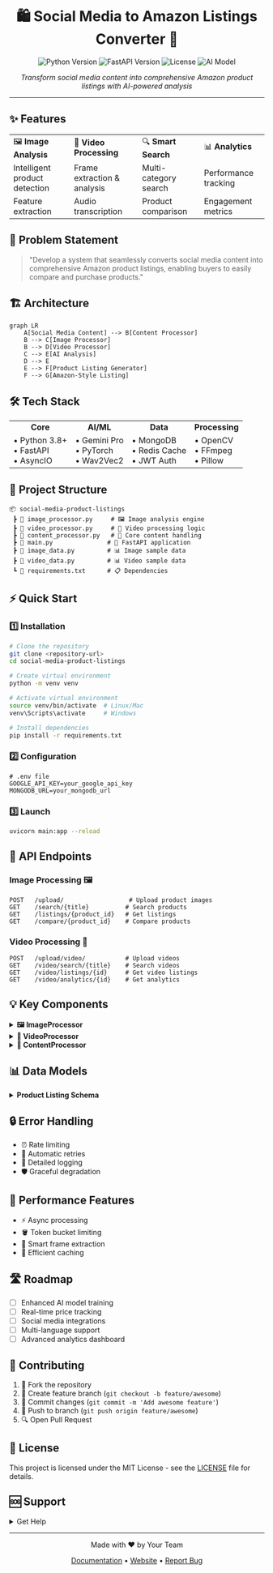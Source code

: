 <h1 align="center">🛍️ Social Media to Amazon Listings Converter 🚀</h1>

<p align="center">
  <img src="https://img.shields.io/badge/Python-3.8+-blue.svg" alt="Python Version"/>
  <img src="https://img.shields.io/badge/FastAPI-0.68+-green.svg" alt="FastAPI Version"/>
  <img src="https://img.shields.io/badge/License-MIT-yellow.svg" alt="License"/>
  <img src="https://img.shields.io/badge/Gemini-Pro-red.svg" alt="AI Model"/>
</p>

<p align="center">
  <em>Transform social media content into comprehensive Amazon product listings with AI-powered analysis</em>
</p>

---

## ✨ Features

<table>
  <tr>
    <td>🖼️ <b>Image Analysis</b></td>
    <td>🎥 <b>Video Processing</b></td>
    <td>🔍 <b>Smart Search</b></td>
    <td>📊 <b>Analytics</b></td>
  </tr>
  <tr>
    <td>Intelligent product detection</td>
    <td>Frame extraction & analysis</td>
    <td>Multi-category search</td>
    <td>Performance tracking</td>
  </tr>
  <tr>
    <td>Feature extraction</td>
    <td>Audio transcription</td>
    <td>Product comparison</td>
    <td>Engagement metrics</td>
  </tr>
</table>

## 🎯 Problem Statement

> "Develop a system that seamlessly converts social media content into comprehensive Amazon product listings, enabling buyers to easily compare and purchase products."

## 🏗️ Architecture

```mermaid
graph LR
    A[Social Media Content] --> B[Content Processor]
    B --> C[Image Processor]
    B --> D[Video Processor]
    C --> E[AI Analysis]
    D --> E
    E --> F[Product Listing Generator]
    F --> G[Amazon-Style Listing]
```

## 🛠️ Tech Stack

<table>
  <tr>
    <td align="center"><b>Core</b></td>
    <td align="center"><b>AI/ML</b></td>
    <td align="center"><b>Data</b></td>
    <td align="center"><b>Processing</b></td>
  </tr>
  <tr>
    <td>
      • Python 3.8+<br/>
      • FastAPI<br/>
      • AsyncIO
    </td>
    <td>
      • Gemini Pro<br/>
      • PyTorch<br/>
      • Wav2Vec2
    </td>
    <td>
      • MongoDB<br/>
      • Redis Cache<br/>
      • JWT Auth
    </td>
    <td>
      • OpenCV<br/>
      • FFmpeg<br/>
      • Pillow
    </td>
  </tr>
</table>

## 📁 Project Structure

```ascii
📦 social-media-product-listings
 ┣ 📜 image_processor.py     # 🖼️ Image analysis engine
 ┣ 📜 video_processor.py     # 🎥 Video processing logic
 ┣ 📜 content_processor.py   # 🔄 Core content handling
 ┣ 📜 main.py               # 🚀 FastAPI application
 ┣ 📜 image_data.py         # 📊 Image sample data
 ┣ 📜 video_data.py         # 📊 Video sample data
 ┗ 📜 requirements.txt      # 📋 Dependencies
```

## ⚡ Quick Start

### 1️⃣ Installation

```bash
# Clone the repository
git clone <repository-url>
cd social-media-product-listings

# Create virtual environment
python -m venv venv

# Activate virtual environment
source venv/bin/activate  # Linux/Mac
venv\Scripts\activate     # Windows

# Install dependencies
pip install -r requirements.txt
```

### 2️⃣ Configuration

```env
# .env file
GOOGLE_API_KEY=your_google_api_key
MONGODB_URL=your_mongodb_url
```

### 3️⃣ Launch

```bash
uvicorn main:app --reload
```

## 🚀 API Endpoints

### Image Processing 🖼️
```http
POST   /upload/                  # Upload product images
GET    /search/{title}          # Search products
GET    /listings/{product_id}   # Get listings
GET    /compare/{product_id}    # Compare products
```

### Video Processing 🎥
```http
POST   /upload/video/           # Upload videos
GET    /video/search/{title}    # Search videos
GET    /video/listings/{id}     # Get video listings
GET    /video/analytics/{id}    # Get analytics
```

## 💡 Key Components

<details>
<summary><b>🖼️ ImageProcessor</b></summary>

- AI-powered image analysis
- Feature extraction
- Price detection
- Category classification
</details>

<details>
<summary><b>🎥 VideoProcessor</b></summary>

- Frame extraction
- Audio transcription
- Rate limiting
- Parallel processing
</details>

<details>
<summary><b>🔄 ContentProcessor</b></summary>

- Database matching
- Listing generation
- Analytics tracking
- Comparison logic
</details>

## 📊 Data Models

<details>
<summary><b>Product Listing Schema</b></summary>

```typescript
{
  product_id: string
  title: string
  category: string
  description: string
  price: string
  features: string[]
  keywords: string[]
  created_at: DateTime
  status: string
}
```
</details>

## 🔒 Error Handling

- ⏰ Rate limiting
- 🔄 Automatic retries
- 📝 Detailed logging
- 🛡️ Graceful degradation

## 🚀 Performance Features

- ⚡ Async processing
- 🪣 Token bucket limiting
- 🎯 Smart frame extraction
- 💾 Efficient caching

## 🛣️ Roadmap

- [ ] Enhanced AI model training
- [ ] Real-time price tracking
- [ ] Social media integrations
- [ ] Multi-language support
- [ ] Advanced analytics dashboard

## 🤝 Contributing

1. 🍴 Fork the repository
2. 🌿 Create feature branch (`git checkout -b feature/awesome`)
3. 💾 Commit changes (`git commit -m 'Add awesome feature'`)
4. 🚀 Push to branch (`git push origin feature/awesome`)
5. 🔍 Open Pull Request

## 📄 License

This project is licensed under the MIT License - see the [LICENSE](LICENSE) file for details.

## 🆘 Support

<details>
<summary>Get Help</summary>

- 📫 Open GitHub Issue
- 💬 Contact Development Team
- 📚 Check Documentation
</details>

---

<p align="center">
  Made with ❤️ by Your Team
</p>

<p align="center">
  <a href="#" target="_blank">Documentation</a> •
  <a href="#" target="_blank">Website</a> •
  <a href="#" target="_blank">Report Bug</a>
</p>
